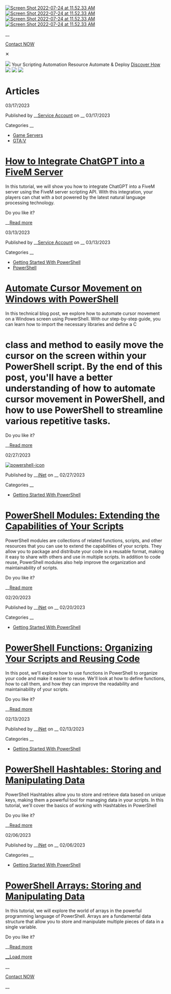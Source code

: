 [![Screen Shot 2022-07-24 at 11.52.33 AM](https://automateanddeploy.com/wp-content/uploads/2022/07/Screen-Shot-2022-07-24-at-11.52.33-AM.png)![Screen Shot 2022-07-24 at 11.52.33 AM](https://automateanddeploy.com/wp-content/uploads/2022/07/Screen-Shot-2022-07-24-at-11.52.33-AM.png)![Screen Shot 2022-07-24 at 11.52.33 AM](https://automateanddeploy.com/wp-content/uploads/2022/07/Screen-Shot-2022-07-24-at-11.52.33-AM.png)![Screen Shot 2022-07-24 at 11.52.33 AM](https://automateanddeploy.com/wp-content/uploads/2022/07/Screen-Shot-2022-07-24-at-11.52.33-AM.png)](https://automateanddeploy.com "Automate & Deploy")

__

[Contact NOW](mailto:alan.newingham@gmail.com)

✕

![](//automateanddeploy.com/wp-content/plugins/revslider/sr6/assets/assets/dummy.png) Your Scripting Automation Resource Automate & Deploy [Discover How ](https://automateanddeploy.com/index.php/blog/)![](//automateanddeploy.com/wp-content/plugins/revslider/sr6/assets/assets/dummy.png) ![](//automateanddeploy.com/wp-content/plugins/revslider/sr6/assets/assets/dummy.png) ![](//automateanddeploy.com/wp-content/plugins/revslider/sr6/assets/assets/dummy.png)

#
# Articles

03/17/2023

Published by __[Service Account](https://automateanddeploy.com/index.php/author/serviceaccount/) on __ 03/17/2023

Categories __
* [Game Servers](https://automateanddeploy.com/index.php/category/game-servers/)
* [GTA:V](https://automateanddeploy.com/index.php/category/game-servers/gtav/)

#
#
#
# [How to Integrate ChatGPT into a FiveM Server](https://automateanddeploy.com/index.php/2023/03/17/integrate-chatgpt-fivem-server/)

In this tutorial, we will show you how to integrate ChatGPT into a FiveM server using the FiveM server scripting API. With this integration, your players can chat with a bot powered by the latest natural language processing technology.

Do you like it?

 __[Read more](https://automateanddeploy.com/index.php/2023/03/17/integrate-chatgpt-fivem-server/)

03/13/2023

Published by __[Service Account](https://automateanddeploy.com/index.php/author/serviceaccount/) on __ 03/13/2023

Categories __
* [Getting Started With PowerShell](https://automateanddeploy.com/index.php/category/getting-started-with-powershell/)
* [PowerShell](https://automateanddeploy.com/index.php/category/automation/powershell/)

#
#
#
# [Automate Cursor Movement on Windows with PowerShell](https://automateanddeploy.com/index.php/2023/03/13/automate-cursor-movement-windows-powershell/)

In this technical blog post, we explore how to automate cursor movement on a Windows screen using PowerShell. With our step-by-step guide, you can learn how to import the necessary libraries and define a C
# class and method to easily move the cursor on the screen within your PowerShell script. By the end of this post, you'll have a better understanding of how to automate cursor movement in PowerShell, and how to use PowerShell to streamline various repetitive tasks.

Do you like it?

 __[Read more](https://automateanddeploy.com/index.php/2023/03/13/automate-cursor-movement-windows-powershell/)

02/27/2023

[![powershell-icon](https://automateanddeploy.com/wp-content/uploads/2021/01/powershell2-1.png)](https://automateanddeploy.com/index.php/2023/02/27/powershell-modules-extending-capabilities-scripts/)

[](https://automateanddeploy.com/wp-content/uploads/2021/01/powershell2-1.png)[](https://automateanddeploy.com/index.php/2023/02/27/powershell-modules-extending-capabilities-scripts/)

Published by __[iNet](https://automateanddeploy.com/index.php/author/alannewingham/) on __ 02/27/2023

Categories __
* [Getting Started With PowerShell](https://automateanddeploy.com/index.php/category/getting-started-with-powershell/)

#
#
#
# [PowerShell Modules: Extending the Capabilities of Your Scripts](https://automateanddeploy.com/index.php/2023/02/27/powershell-modules-extending-capabilities-scripts/)

PowerShell modules are collections of related functions, scripts, and other resources that you can use to extend the capabilities of your scripts. They allow you to package and distribute your code in a reusable format, making it easy to share with others and use in multiple scripts. In addition to code reuse, PowerShell modules also help improve the organization and maintainability of scripts.

Do you like it?

 __[Read more](https://automateanddeploy.com/index.php/2023/02/27/powershell-modules-extending-capabilities-scripts/)

02/20/2023

Published by __[iNet](https://automateanddeploy.com/index.php/author/alannewingham/) on __ 02/20/2023

Categories __
* [Getting Started With PowerShell](https://automateanddeploy.com/index.php/category/getting-started-with-powershell/)

#
#
#
# [PowerShell Functions: Organizing Your Scripts and Reusing Code](https://automateanddeploy.com/index.php/2023/02/20/powershell-functions-reuse-code/)

In this post, we'll explore how to use functions in PowerShell to organize your code and make it easier to reuse. We'll look at how to define functions, how to call them, and how they can improve the readability and maintainability of your scripts.

Do you like it?

 __[Read more](https://automateanddeploy.com/index.php/2023/02/20/powershell-functions-reuse-code/)

02/13/2023

Published by __[iNet](https://automateanddeploy.com/index.php/author/alannewingham/) on __ 02/13/2023

Categories __
* [Getting Started With PowerShell](https://automateanddeploy.com/index.php/category/getting-started-with-powershell/)

#
#
#
# [PowerShell Hashtables: Storing and Manipulating Data](https://automateanddeploy.com/index.php/2023/02/13/powershell-hashtables-manipulating-data/)

PowerShell Hashtables allow you to store and retrieve data based on unique keys, making them a powerful tool for managing data in your scripts. In this tutorial, we'll cover the basics of working with Hashtables in PowerShell

Do you like it?

 __[Read more](https://automateanddeploy.com/index.php/2023/02/13/powershell-hashtables-manipulating-data/)

02/06/2023

Published by __[iNet](https://automateanddeploy.com/index.php/author/alannewingham/) on __ 02/06/2023

Categories __
* [Getting Started With PowerShell](https://automateanddeploy.com/index.php/category/getting-started-with-powershell/)

#
#
#
# [PowerShell Arrays: Storing and Manipulating Data](https://automateanddeploy.com/index.php/2023/02/06/powershell-arrays/)

In this tutorial, we will explore the world of arrays in the powerful programming language of PowerShell. Arrays are a fundamental data structure that allow you to store and manipulate multiple pieces of data in a single variable.

Do you like it?

 __[Read more](https://automateanddeploy.com/index.php/2023/02/06/powershell-arrays/)

[ __Load more](https://automateanddeploy.com/index.php/page/2/)

__

[Contact NOW](mailto:alan.newingham@gmail.com)

 __